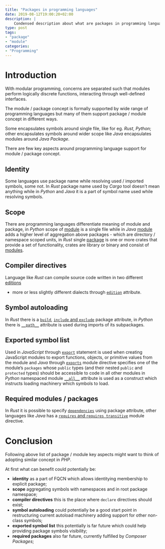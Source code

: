 ```yaml
---
title: "Packages in programming languages"
date: 2019-08-12T19:00:20+02:00
description: |
    Condensed description about what are packages in programming languages
type: post
tags: 
- "package"
- "module"
categories:
- "Programming"
---
```

# Introduction

With modular programming, concerns are separated such that modules perform 
logically discrete functions, interacting through well-defined interfaces.

The module / package concept is formally supported by wide range of programming 
languages but many of them support package / module concept in different ways.

Some encapsulates symbols around single file, like for eg. *Rust*, *Python*;
other encapsulates symbols around wider scope like *Java* encapsulates modules 
around *Java Package*.

There are few key aspects around programming language support for 
module / package concept.

## Identity
Some languages use package name while resolving used / imported symbols, some not.
In *Rust* package name used by *Cargo* tool doesn't mean anything while in 
*Python* and *Java* it is a part of symbol name used while resolving symbols.

## Scope
There are programming languages differentiate meaning of module and package,
in *Python* scope of [module](https://docs.python.org/3/tutorial/modules.html#modules)
is a single file while in *Java* [module](https://www.oracle.com/corporate/features/understanding-java-9-modules.html)
adds a higher level of aggregation above packages - which are directory / namespace scoped units,
in *Rust* single [package](https://doc.rust-lang.org/book/ch07-01-packages-and-crates.html)
is one or more crates that provide a set of functionality,
crates are library or binary and consist of
[modules](https://doc.rust-lang.org/rust-by-example/mod.html).

## Compiler directives
Language like *Rust* can compile source code written in two
different [editions](https://doc.rust-lang.org/edition-guide/editions/index.html) 
- more or less slightly different dialects through 
[`edition`](https://doc.rust-lang.org/cargo/reference/manifest.html#the-edition-field-optional) attribute.

## Symbol autoloading
In *Rust* there is a 
[`build`](https://doc.rust-lang.org/cargo/reference/manifest.html#the-build-field-optional), 
[`include` and `exclude`](https://doc.rust-lang.org/cargo/reference/manifest.html#the-exclude-and-include-fields-optional) 
package attribute, in *Python* there is [`__path__`](https://docs.python.org/3/reference/import.html#module-path)
attribute is used during imports of its subpackages.

## Exported symbol list
Used in *JavaScript* through 
[`export`](https://developer.mozilla.org/en-US/docs/Web/JavaScript/Reference/Statements/export)
statement is used when creating JavaScript modules to export functions, objects, or primitive values from the module 
and *Java* through [`exports`](https://www.oracle.com/corporate/features/understanding-java-9-modules.html) 
module directive specifies one of the module’s `packages` whose `public` types (and their nested `public` and `protected` 
types) should be accessible to code in all other modules 
in *Python* namespaced module 
[`__all__`](https://docs.python.org/3/tutorial/modules.html#importing-from-a-package) 
attribute is used as a construct which instructs loading machinery which symbols to load.

## Required modules / packages
In *Rust* it is possible to specify 
[`dependencies`](https://doc.rust-lang.org/cargo/reference/specifying-dependencies.html) 
using package attribute, other languages like *Java* has 
a [`requires` and `requires transitive`](https://www.oracle.com/corporate/features/understanding-java-9-modules.html) 
module directive.

# Conclusion
Following above list of package / module key aspects might want to think of adopting 
similar concept in *PHP*.

At first what can benefit could potentially be:

* **identity** as a part of FQCN which allows identitying membership to explicit package;
* **scope** aggregating symbols with namespaces and in root package namespace;
* **compiler directives** this is the place where `declare` directives should exist;
* **symbol autoloading** could potentially be a good start point in restructuring current autoload machinery adding 
  support for other non-class symbols;
* **exported symbol list** this potentially is far future which could help providing package symbols visibility;
* **required packages** also far future, currently fulfilled by *Composer Packages*;
